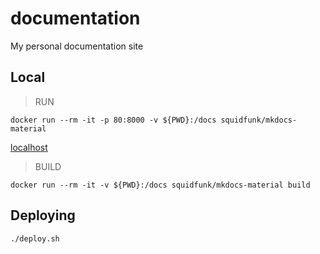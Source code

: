 # documentation
My personal documentation site

## Local

> RUN

```docker
docker run --rm -it -p 80:8000 -v ${PWD}:/docs squidfunk/mkdocs-material
```

<a href="localhost" target="_blank">localhost</a>

> BUILD

```docker
docker run --rm -it -v ${PWD}:/docs squidfunk/mkdocs-material build
```

## Deploying

```sh
./deploy.sh
```